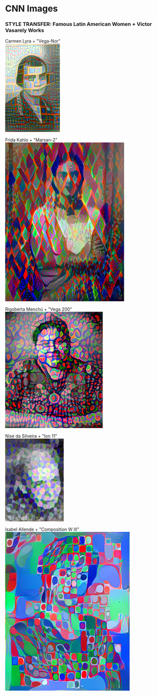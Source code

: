 # CNN Images   
### STYLE TRANSFER: Famous Latin American Women + Victor Vasarely Works
  
  
Carmen Lyra + "Vega-Nor"   
![carmen](/Deep-Dream-&-Style-Transfer/Images/car2.png)  
  
Frida Kahlo + "Marsan-2"  
![frida](/Deep-Dream-&-Style-Transfer/Images/fri2.png) 
  
Rigoberta Menchú + "Vega 200"  
![rigoberta](/Deep-Dream-&-Style-Transfer/Images/rig3.png)  
  
Nise da Silveira + "Ion 11"  
![nise](/Deep-Dream-&-Style-Transfer/Images/nise2.png)  
  
Isabel Allende + "Composition W III"  
![isabel](/Deep-Dream-&-Style-Transfer/Images/isa4.png)  

